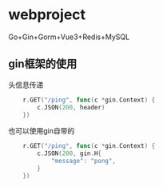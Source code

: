 # webproject
Go+Gin+Gorm+Vue3+Redis+MySQL

## gin框架的使用

头信息传递
```go
	r.GET("/ping", func(c *gin.Context) {
		c.JSON(200, header)
	})
```
也可以使用gin自带的
```go
	r.GET("/ping", func(c *gin.Context) {
		c.JSON(200, gin.H{
			"message": "pong",
		}
	})
```
